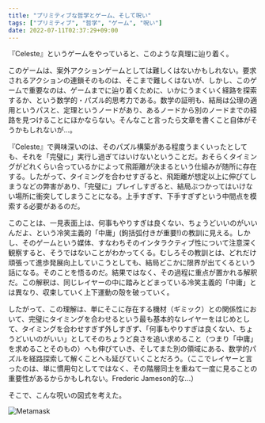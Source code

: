 ```yaml
---
title: "プリミティブな哲学とゲーム、そして呪い"
tags: ["プリミティブ", "哲学", "ゲーム", "呪い"]
date: 2022-07-11T02:37:29+09:00
---
```


『Celeste』というゲームをやっていると、このような真理に辿り着く。

このゲームは、案外アクションゲームとしては難しくはないかもしれない。要求されるアクションの連鎖そのものは、そこまで難しくはないが、しかし、このゲームで重要なのは、ゲームまでに辿り着くために、いかにうまくいく経路を探索するか、という数学的・パズル的思考力である。数学の証明も、結局は公理の適用というパスと、定理というノードがあり、あるノードから別のノードまでの経路を見つけることにほかならない。そんなこと言ったら文章を書くこと自体がそうかもしれないが...。

『Celeste』で興味深いのは、そのパズル構築がある程度うまくいったとしても、それを「完璧に」実行し過ぎてはいけないということだ。おそらくタイミングがどれくらい合っているかによって飛距離が決まるという仕組みが随所に存在する。したがって、タイミングを合わせすぎると、飛距離が想定以上に伸びてしまうなどの弊害があり、「完璧に」プレイしすぎると、結局ぶつかってはいけない場所に衝突してしまうことになる。上手すぎす、下手すぎずという中間点を模索する必要があるのだ。

このことは、一見表面上は、何事もやりすぎは良くない、ちょうどいいのがいいんだよ、という冷笑主義的「中庸」(鉤括弧付きが重要!)の教訓に見える。しかし、そのゲームという媒体、すなわちそのインタラクティブ性について注意深く観察すると、そうではないことがわかってくる。むしろその教訓とは、どれだけ頑張って進歩発展向上していこうとしても、結局どこかに限界が出てくるという話になる。そのことを悟るのだ。結果ではなく、その過程に重点が置かれる解釈だ。この解釈は、同じレイヤーの中に踏みとどまっている冷笑主義的「中庸」とは異なり、収束していく上下運動の殻を破っていく。

したがって、この理解は、単にそこに存在する機材（ギミック）との関係性において、完璧にタイミングを合わせるという最も基本的なレイヤーをはじめとして、タイミングを合わせすぎず外しすぎず、「何事もやりすぎは良くない、ちょうどいいのがいい」としてそのちょうど良さを追い求めること（つまり「中庸」を求めることそのもの）へも伸びていき、そしてまた別の領域にある、数学的パズルを経路探索して解くことへも延びていくことだろう。（ここでレイヤーと言ったのは、単に慣用句としてではなく、その階層同士を重ねて一度に見ることの重要性があるからかもしれない。Frederic Jameson的な...）

そこで、こんな呪いの図式を考えた。

![Metamask](/img/primphilosophy-game-noroi/n.png)